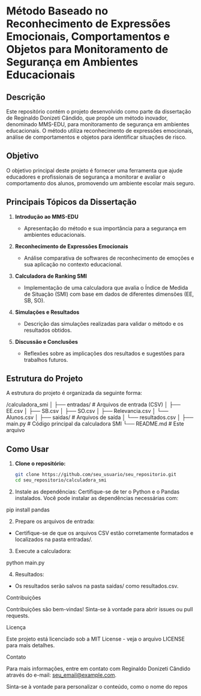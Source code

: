 # Método Baseado no Reconhecimento de Expressões Emocionais, Comportamentos e Objetos para Monitoramento de Segurança em Ambientes Educacionais

## Descrição

Este repositório contém o projeto desenvolvido como parte da dissertação de Reginaldo Donizeti Cândido, que propõe um método inovador, denominado MMS-EDU, para monitoramento de segurança em ambientes educacionais. O método utiliza reconhecimento de expressões emocionais, análise de comportamentos e objetos para identificar situações de risco.

## Objetivo

O objetivo principal deste projeto é fornecer uma ferramenta que ajude educadores e profissionais de segurança a monitorar e avaliar o comportamento dos alunos, promovendo um ambiente escolar mais seguro.

## Principais Tópicos da Dissertação

1. **Introdução ao MMS-EDU**
   - Apresentação do método e sua importância para a segurança em ambientes educacionais.

2. **Reconhecimento de Expressões Emocionais**
   - Análise comparativa de softwares de reconhecimento de emoções e sua aplicação no contexto educacional.

3. **Calculadora de Ranking SMI**
   - Implementação de uma calculadora que avalia o Índice de Medida de Situação (SMI) com base em dados de diferentes dimensões (EE, SB, SO).

4. **Simulações e Resultados**
   - Descrição das simulações realizadas para validar o método e os resultados obtidos.

5. **Discussão e Conclusões**
   - Reflexões sobre as implicações dos resultados e sugestões para trabalhos futuros.

## Estrutura do Projeto

A estrutura do projeto é organizada da seguinte forma:

/calculadora_smi
│
├── entradas/          # Arquivos de entrada (CSV)
│   ├── EE.csv
│   ├── SB.csv
│   ├── SO.csv
│   ├── Relevancia.csv
│   └── Alunos.csv
│
├── saidas/           # Arquivos de saída
│   └── resultados.csv
│
├── main.py           # Código principal da calculadora SMI
└── README.md         # Este arquivo

## Como Usar

1. **Clone o repositório:**
   ```bash
   git clone https://github.com/seu_usuario/seu_repositorio.git
   cd seu_repositorio/calculadora_smi

1. Instale as dependências:
Certifique-se de ter o Python e o Pandas instalados. Você pode instalar as dependências necessárias com:

pip install pandas

2. Prepare os arquivos de entrada:

- Certifique-se de que os arquivos CSV estão corretamente formatados e localizados na pasta entradas/.

3. Execute a calculadora:

python main.py

4. Resultados:

- Os resultados serão salvos na pasta saidas/ como resultados.csv.

Contribuições

Contribuições são bem-vindas! Sinta-se à vontade para abrir issues ou pull requests.

Licença

Este projeto está licenciado sob a MIT License - veja o arquivo LICENSE para mais detalhes.

Contato

Para mais informações, entre em contato com Reginaldo Donizeti Cândido através do e-mail: seu_email@example.com.

Sinta-se à vontade para personalizar o conteúdo, como o nome do repos
